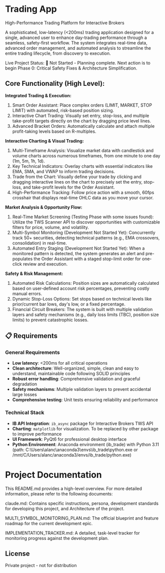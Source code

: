 # Trading App

High-Performance Trading Platform for Interactive Brokers

A sophisticated, low-latency (<200ms) trading application designed for a single, advanced user to enhance day-trading performance through a seamless, safety-first workflow. The system integrates real-time data, advanced order management, and automated analysis to streamline the entire trading lifecycle, from discovery to execution.

Live Project Status: 🔴 Not Started - Planning complete. Next action is to begin Phase 0: Critical Safety Fixes & Architecture Simplification.

## Core Functionality (High Level):

**Integrated Trading & Execution:**
1. Smart Order Assistant: Place complex orders (LIMIT, MARKET, STOP LIMIT) with automated, risk-based position sizing.
2. Interactive Chart Trading: Visually set entry, stop-loss, and multiple take-profit targets directly on the chart by dragging price level lines.
3. Advanced Bracket Orders: Automatically calculate and attach multiple profit-taking levels based on R-multiples.

**Interactive Charting & Visual Trading:**
1. Multi-Timeframe Analysis: Visualize market data with candlestick and volume charts across numerous timeframes, from one minute to one day (1m, 5m, 1h, 1d).
2. Key Technical Indicators: Overlay charts with essential indicators like EMA, SMA, and VWAP to inform trading decisions.
3. Trade from the Chart: Visually define your trade by clicking and dragging interactive lines on the chart to precisely set the entry, stop-loss, and take-profit levels for the Order Assistant.
4. High-Performance Tracking: Follow price action with a smooth, 60fps crosshair that displays real-time OHLC data as you move your cursor.

**Market Analysis & Opportunity Flow:**
1. Real-Time Market Screening (Testing Phase with some issues found): Utilize the TWS Scanner API to discover opportunities with customizable filters for price, volume, and volatility.
2. Multi-Symbol Monitoring (Development Not Started Yet): Concurrently track 50+ securities, detecting technical patterns (e.g., EMA crossovers, consolidation) in real-time.
3. Automated Entry Staging (Development Not Started Yet): When a monitored pattern is detected, the system generates an alert and pre-populates the Order Assistant with a staged stop-limit order for one-click review and execution.

**Safety & Risk Management:**
1. Automated Risk Calculations: Position sizes are automatically calculated based on user-defined account risk percentages, preventing costly manual errors.
2. Dynamic Stop-Loss Options: Set stops based on technical levels like prior/current bar lows, day's low, or a fixed percentage.
3. Financial Circuit Breakers: The system is built with multiple validation layers and safety mechanisms (e.g., daily loss limits (TBC), position size limits) to prevent catastrophic losses.


## 📋 Requirements

### General Requirements
- **Low latency**: <200ms for all critical operations
- **Clean architecture**: Well-organized, simple, clean and easy to understand, maintainable code following SOLID principles
- **Robust error handling**: Comprehensive validation and graceful degradation
- **Safety mechanisms**: Multiple validation layers to prevent accidental large losses
- **Comprehensive testing**: Unit tests ensuring reliability and performance

### Technical Stack
- **IB API Integration**: `ib_async` package for Interactive Brokers TWS API
- **Charting**: `matplotlib` for visualization. To be replaced by other package to improve performance
- **UI Framework**: PyQt6 for professional desktop interface
- **Python Environment**: Anaconda environment (ib_trade) with Python 3.11 (path: C:\Users\alanc\anaconda3\envs\ib_trade\python.exe or /mnt/C/Users/alanc/anaconda3/envs/ib_trade/python.exe)


# Project Documentation
This README.md provides a high-level overview. For more detailed information, please refer to the following documents:

claude.md: Contains specific instructions, persona, development standards for developing this project, and Architecture of the project.

MULTI_SYMBOL_MONITORING_PLAN.md: The official blueprint and feature roadmap for the current development epic.

IMPLEMENTATION_TRACKER.md: A detailed, task-level tracker for monitoring progress against the development plan.


## License

Private project - not for distribution